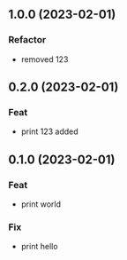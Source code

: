 ## 1.0.0 (2023-02-01)

### Refactor

- removed 123

## 0.2.0 (2023-02-01)

### Feat

- print 123 added

## 0.1.0 (2023-02-01)

### Feat

- print world

### Fix

- print hello
